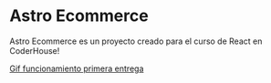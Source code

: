 # Astro Ecommerce

Astro Ecommerce es un proyecto creado para el curso de React en CoderHouse!

[Gif funcionamiento primera entrega](https://ibb.co/XJVLtzm)